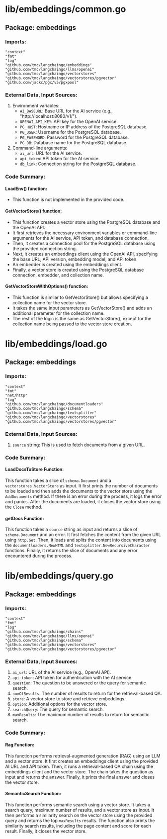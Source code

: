 # lib/embeddings/common.go  
## Package: embeddings  
  
### Imports:  
  
```  
"context"  
"fmt"  
"log"  
"github.com/tmc/langchaingo/embeddings"  
"github.com/tmc/langchaingo/llms/openai"  
"github.com/tmc/langchaingo/vectorstores"  
"github.com/tmc/langchaingo/vectorstores/pgvector"  
"github.com/jackc/pgx/v5/pgxpool"  
```  
  
### External Data, Input Sources:  
  
1. Environment variables:  
    - `AI_BASEURL`: Base URL for the AI service (e.g., "http://localhost:8080/v1/").  
    - `OPENAI_API_KEY`: API key for the OpenAI service.  
    - `PG_HOST`: Hostname or IP address of the PostgreSQL database.  
    - `PG_USER`: Username for the PostgreSQL database.  
    - `PG_PASSWORD`: Password for the PostgreSQL database.  
    - `PG_DB`: Database name for the PostgreSQL database.  
2. Command-line arguments:  
    - `ai_url`: URL for the AI service.  
    - `api_token`: API token for the AI service.  
    - `db_link`: Connection string for the PostgreSQL database.  
  
### Code Summary:  
  
#### LoadEnv() function:  
  
- This function is not implemented in the provided code.  
  
#### GetVectorStore() function:  
  
- This function creates a vector store using the PostgreSQL database and the OpenAI API.  
- It first retrieves the necessary environment variables or command-line arguments for the AI service, API token, and database connection.  
- Then, it creates a connection pool for the PostgreSQL database using the provided connection string.  
- Next, it creates an embeddings client using the OpenAI API, specifying the base URL, API version, embedding model, and API token.  
- An embedder is created using the embeddings client.  
- Finally, a vector store is created using the PostgreSQL database connection, embedder, and collection name.  
  
#### GetVectorStoreWithOptions() function:  
  
- This function is similar to GetVectorStore() but allows specifying a collection name for the vector store.  
- It takes the same input parameters as GetVectorStore() and adds an additional parameter for the collection name.  
- The rest of the logic is the same as GetVectorStore(), except for the collection name being passed to the vector store creation.  
  
  
  
# lib/embeddings/load.go  
## Package: embeddings  
  
### Imports:  
  
```  
"context"  
"fmt"  
"net/http"  
"log"  
"github.com/tmc/langchaingo/documentloaders"  
"github.com/tmc/langchaingo/schema"  
"github.com/tmc/langchaingo/textsplitter"  
"github.com/tmc/langchaingo/vectorstores"  
"github.com/tmc/langchaingo/vectorstores/pgvector"  
```  
  
### External Data, Input Sources:  
  
1. `source` string: This is used to fetch documents from a given URL.  
  
### Code Summary:  
  
#### LoadDocsToStore Function:  
  
This function takes a slice of `schema.Document` and a `vectorstores.VectorStore` as input. It first prints the number of documents to be loaded and then adds the documents to the vector store using the `AddDocuments` method. If there is an error during the process, it logs the error and panics. After the documents are loaded, it closes the vector store using the `Close` method.  
  
#### getDocs Function:  
  
This function takes a `source` string as input and returns a slice of `schema.Document` and an error. It first fetches the content from the given URL using `http.Get`. Then, it loads and splits the content into documents using the `documentloaders.NewHTML` and `textsplitter.NewRecursiveCharacter` functions. Finally, it returns the slice of documents and any error encountered during the process.  
  
  
  
# lib/embeddings/query.go  
## Package: embeddings  
  
### Imports:  
  
```  
"context"  
"fmt"  
"log"  
"github.com/tmc/langchaingo/chains"  
"github.com/tmc/langchaingo/llms/openai"  
"github.com/tmc/langchaingo/schema"  
"github.com/tmc/langchaingo/vectorstores"  
"github.com/tmc/langchaingo/vectorstores/pgvector"  
```  
  
### External Data, Input Sources:  
  
1. `ai_url`: URL of the AI service (e.g., OpenAI API).  
2. `api_token`: API token for authentication with the AI service.  
3. `question`: The question to be answered or the query for semantic search.  
4. `numOfResults`: The number of results to return for the retrieval-based QA.  
5. `store`: A vector store to store and retrieve embeddings.  
6. `option`: Additional options for the vector store.  
7. `searchQuery`: The query for semantic search.  
8. `maxResults`: The maximum number of results to return for semantic search.  
  
### Code Summary:  
  
#### Rag Function:  
  
This function performs retrieval-augmented generation (RAG) using an LLM and a vector store. It first creates an embeddings client using the provided AI URL and API token. Then, it runs a retrieval-based QA chain using the embeddings client and the vector store. The chain takes the question as input and returns the answer. Finally, it prints the final answer and closes the vector store.  
  
#### SemanticSearch Function:  
  
This function performs semantic search using a vector store. It takes a search query, maximum number of results, and a vector store as input. It then performs a similarity search on the vector store using the provided query and returns the top `maxResults` results. The function also prints the similarity search results, including the page content and score for each result. Finally, it closes the vector store.  
  
  
  
